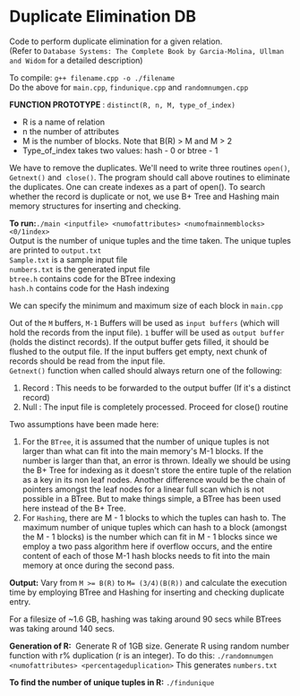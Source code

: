 # Duplicate Elimination DB

Code to perform duplicate elimination for a given relation.  
(Refer to `Database Systems: The Complete Book by Garcia-Molina, Ullman and Widom` for a detailed description)  

To compile: `g++ filename.cpp -o ./filename`  
Do the above for `main.cpp`, `findunique.cpp` and `randomnumgen.cpp`  

**FUNCTION PROTOTYPE** : `​distinct(R, n, M, type_of_index)`  
- R is a name of relation  
- n the number of attributes  
- M is the number of blocks. Note that B(R) > M and M > 2  
- Type_of_index takes two values: hash - 0 or btree - 1  
  
We have to remove the duplicates. We'll need to write three routines `open()`, `Getnext()` and​ ​ `close()`​. The program should call above routines to eliminate the duplicates. One can create indexes​​ as a part of open(). To search whether the record is duplicate or not, we use B+ Tree and Hashing main memory structures for inserting and checking.  

**To run:**`./main <inputfile> <numofattributes> <numofmainmemblocks> <0/1index>`  
Output is the number of unique tuples and the time taken. The unique tuples are printed to `output.txt`  
`Sample.txt` is a sample input file  
`numbers.txt` is the generated input file  
`btree.h` contains code for the BTree indexing  
`hash.h` contains code for the Hash indexing  

We can specify the minimum and maximum size of each block in `main.cpp`  

Out of the `M` buffers, `M-1` Buffers will be used as `input buffers` (which will hold the records from the input file). `1` buffer will be used as `output buffer` (holds the distinct records). If the output buffer gets filled, it should be flushed to the output file. If the input buffers get empty, next chunk of records should be read from the input file.  
`Getnext()` function when called should always return one of the following:  
1. Record : This needs to be forwarded to the output buffer (If it's a distinct record)  
2. Null : The input file is completely processed. Proceed for close() routine  

Two assumptions have been made here:  
1. For the `BTree`, it is assumed that the number of unique tuples is not larger than what can fit into the main memory's M-1 blocks. If the number is larger than that, an error is thrown. Ideally we should be using the B+ Tree for indexing as it doesn't store the entire tuple of the relation as a key in its non leaf nodes. Another difference would be the chain of pointers amongst the leaf nodes for a linear full scan which is not possible in a BTree. But to make things simple, a BTree has been used here instead of the B+ Tree.  
2. For `Hashing`, there are M - 1 blocks to which the tuples can hash to. The maximum number of unique tuples which can hash to a block (amongst the M - 1 blocks) is the number which can fit in M - 1 blocks since we employ a two pass algorithm here if overflow occurs, and the entire content of each of those M-1 hash blocks needs to fit into the main memory at once during the second pass.  

**Output:** Vary from `M >= B(R)` to `M= (3/4)(B(R))` and calculate the execution time by employing
BTree and Hashing for inserting and checking duplicate entry.  

For a filesize of ~1.6 GB, hashing was taking around 90 secs while BTrees was taking around 140 secs.  

**Generation of R:** ​ Generate R of 1GB size. Generate R using random number function with r% duplication (r is an integer). To do this: `./randomnumgen <numofattributes> <percentageduplication>` This generates `numbers.txt`  

**To find the number of unique tuples in R:** `./findunique`  


